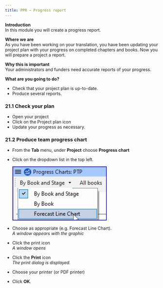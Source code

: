 ```yaml
---
title: PPR – Progress report
---
```

**Introduction**  
In this module you will create a progress report.

**Where we are**  
As you have been working on your translation, you have been updating your project plan with your progress on completed chapters and books. Now you will prepare a project a report.

**Why this is important**  
Your administrators and funders need accurate reports of your progress.

**What are you going to do?**  
-   Check that your project plan is up-to-date.
-   Produce several reports.

### 21.1 Check your plan

-   Open your project
-   Click on the Project plan icon
-   Update your progress as necessary.

### 21.2 Produce team progress chart

-   From the **Tab** menu, under **Project** choose **Progress chart**
-   Click on the dropdown list in the top left.

    ![wordml://116.png](../media/fa1d3248390ef13abbe36dce13dbd4ec.png)

-   Choose as appropriate (e.g. Forecast Line Chart).  
    *A window appears with the graphic*

-   Click the print icon  
    *A window opens*

-   Click the **Print** icon  
    *The print dialog is displayed.*

-   Choose your printer (or PDF printer)
-   Click **OK**.
